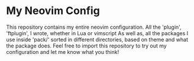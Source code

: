 # My Neovim Config
This repository contains my entire neovim configuration. All the 'plugin', 'ftplugin', I wrote, whether in Lua or vimscript
As well as, all the packages I use inside 'pack/' sorted in different directories, based on theme and what the package does.
Feel free to import this repository to try out my configuration and let me know what you think!

